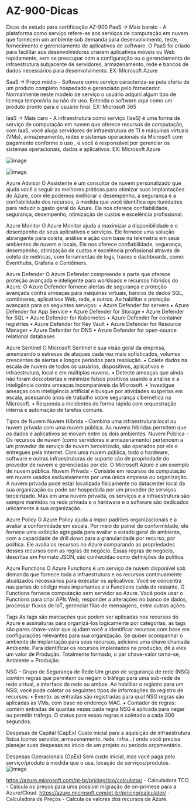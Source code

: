 # AZ-900-Dicas
Dicas de estudo para certificação AZ-900
PaaS -> Mais barato - A plataforma como serviço refere-se aos serviços de computação em nuvem que fornecem um ambiente sob demanda para desenvolvimento, teste, fornecimento e gerenciamento de aplicativos de software. O PaaS foi criado para facilitar aos desenvolvedores criarem aplicativos móveis ou Web rapidamente, sem se preocupar com a configuração ou o gerenciamento de infraestrutura subjacente de servidores, armazenamento, rede e bancos de dados necessários para desenvolvimento. EX: Microsoft Azure

SaaS -> Preço médio - Software como serviço caracteriza-se pela oferta de um produto completo hospedado e gerenciado pelo fornecedor. Normalmente neste modelo de serviço o usuário adquiri algum tipo de licença temporária ou não de uso. Entenda o software aqui como um produto pronto para o usuário final. EX: Microsoft 365

IaaS -> Mais caro - A infraestrutura como serviço (IaaS) é uma forma de serviço de computação em nuvem que oferece recursos de computação, com IaaS, você aluga servidores de infraestrutura de TI e máquinas virtuais (VMs), armazenamento, redes e sistemas operacionais da Microsoft com pagamento conforme o uso , e você é responsável por gerenciar os sistemas operacionais, dados e aplicativos. EX: Microsoft Azure

![image](https://user-images.githubusercontent.com/54695088/175796637-0252d0bc-0bc0-4d5a-9b5b-f521864fd23c.png)

![image](https://user-images.githubusercontent.com/54695088/175796632-33dcad75-d5d4-404e-8565-30fda3947e50.png)

Azure Advisor
O Assistente é um consultor de nuvem personalizado que ajuda você a seguir as melhores práticas para otimizar suas implantações do Azure, com ele podemos  melhorar o desempenho, a segurança e a confiabilidade dos recursos, à medida que você identifica oportunidades para reduzir o gasto geral do Azure. Ele nos oferece confiabilidade, segurança, desempenho, otimização de custos e excelência profissional.

Azure Monitor
O Azure Monitor ajuda a maximizar a disponibilidade e o desempenho de seus aplicativos e serviços. Ele fornece uma solução abrangente para coleta, análise e ação com base na telemetria em seus ambientes de nuvem e locais, Ele nos oferece confiabilidade, segurança, desempenho, otimização de custos e excelência profissional através de coleta de métricas, com ferramentas de logs, traces e dashboards, como: Eventhubs, Grafana e Contêiners. 

Azure Defender
O Azure Defender compreende a parte que oferece proteção avançada e inteligente para workloads e recursos híbridos do Azure. O Azure Defender fornece alertas de segurança e proteção avançada contra ameaças para máquinas virtuais, bancos de dados SQL, contêineres, aplicativos Web, rede, e outros. Ao habilitar a proteção avançada para os seguintes serviços:
• Azure Defender for servers
• Azure Defender for App Service
• Azure Defender for Storage
• Azure Defender for SQL
• Azure Defender for Kubernetes
• Azure Defender for container registries
• Azure Defender for Key Vault
• Azure Defender for Resource Manager
• Azure Defender for DNS
• Azure Defender for open-source relational databases

Azure Sentinel
O Microsoft Sentinel é sua visão geral da empresa, amenizando o estresse de ataques cada vez mais sofisticados, volumes crescentes de alertas e longos períodos para resolução.
	• Colete dados na escala de nuvem de todos os usuários, dispositivos, aplicativos e infraestrutura, local e em múltiplas nuvens.
	• Detecte ameaças que ainda não foram descobertas e minimize falsos positivos usando a análise e a inteligência contra ameaças incomparáveis da Microsoft.
	• Investigue ameaças com inteligência artificial e busque por atividades suspeitas em escala, acessando anos de trabalho sobre segurança cibernética na Microsoft.
	• Responda a incidentes de forma rápida com orquestração interna e automação de tarefas comuns.

Tipos de Nuvem
Nuvem Híbrida - Combina uma infraestrutura local ou nuvem privada com uma nuvem pública. As nuvens híbridas permitem que os dados e aplicativos se movam entre os dois ambientes.
Nuvem Pública - Os recursos de nuvem (como servidores e armazenamento) pertencem a um provedor de serviço de nuvem terceirizado, são operados por ele e entregues pela Internet. Com uma nuvem pública, todo o hardware, software e outras infraestruturas de suporte são de propriedade do provedor de nuvem e gerenciadas por ele. O Microsoft Azure é um exemplo de nuvem pública.
Nuvem Privada - Consiste em recursos de computação em nuvem usados exclusivamente por uma única empresa ou organização. A nuvem privada pode estar localizada fisicamente no datacenter local da sua organização ou pode ser hospedada por um provedor de serviços terceirizado. Mas em uma nuvem privada, os serviços e a infraestrutura são sempre mantidos na rede privada e o hardware e o software são dedicados unicamente à sua organização.

Azure Policy
O Azure Policy ajuda a impor padrões organizacionais e a avaliar a conformidade em escala. Por meio do painel de conformidade, ele fornece uma exibição agregada para avaliar o estado geral do ambiente, com a capacidade de drill down para a granularidade por recurso, por política. Ele avalia os recursos no Azure comparando as propriedades desses recursos com as regras de negócio. Essas regras de negócio, descritas em Formato JSON, são conhecidas como definições de política.

Azure Functions
O Azure Functions é um serviço de nuvem disponível sob demanda que fornece toda a infraestrutura e os recursos continuamente atualizados necessários para executar os aplicativos. Você se concentra nas partes do código mais importantes e o Functions cuida do restante. O Functions fornece computação sem servidor ao Azure. Você pode usar o Functions para criar APIs Web, responder a alterações no banco de dados, processar fluxos de IoT, gerenciar filas de mensagens, entre outras ações.

Tags
As tags são marcações que podem ser aplicadas nos recursos do Azure e assinaturas para organizá-los logicamente por categorias, as tags são pares chave-valor que ajudam você a identificar recursos com base em configurações relevantes para sua organização. Se quiser acompanhar o ambiente de implantação para seus recursos, adicione uma chave chamada Ambiente. Para identificar os recursos implantados na produção, dê a eles um valor de Produção. Totalmente formado, o par chave-valor torna-se, Ambiente = Produção.

NSG - Grupo de Segurança de Rede
Um grupo de segurança de rede (NSG) contém regras que permitem ou negam o tráfego para uma sub-rede de rede virtual, a interface de rede ou ambos.  Ao habilitar o registro para um NSG, você pode coletar os seguintes tipos de informações do registro de recursos:
	• Evento: as entradas são registradas para qual NSG regras são aplicadas às VMs, com base no endereço MAC.
	• Contador de regras: contém entradas de quantas vezes cada regra NSG é aplicada para negar ou permitir tráfego. O status para essas regras é coletado a cada 300 segundos.


Despesas de Capital (CapEx) 
Custo inicial para a aquisição de infraestrutura física (como: servidor, armazenamento, rede, infra...) onde você precisa planejar suas despesas no início de um projeto ou período orçamentário.

Despesas Operacionais (OpEx) 
Sem custo inicial, mas você paga pelo serviço/produto à medida que o usa, locação de serviços/produtos.
![image](https://user-images.githubusercontent.com/54695088/175796624-9c26ba86-16f3-4ab6-aff1-59bfc90721b1.png)


https://azure.microsoft.com/pt-br/pricing/tco/calculator/ - Calculadora TCO - Calcula os preços para uma possível migração de on-primese para a Azure/Cloud.
https://azure.microsoft.com/pt-br/pricing/calculator/ - Calculadora de Preços - Calcula os valores dos recursos da Azure.

